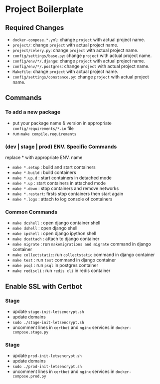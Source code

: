 # Project Boilerplate

## Required Changes
* `docker-compose.*.yml`: change `project` with actual project name.
* `project/`: change `project` with actual project name.
* `project/celery.py`: change `project` with actual project name.
* `config/settings/base.py`: change `project` with actual project name.
* `config/env/*/.django`: change `project` with actual project name.
* `config/env/*/.postgres`: change `project` with actual project name.
* `Makefile`: change `project` with actual project name.
* `config/settings/constance.py`: change `project` with actual project name.

## Commands
### To add a new package
* put your package name & version in appropriate `config/requirements/*.in` file
* run `make compile.requirements`

### (dev | stage | prod) ENV. Specific Commands
replace * with appropriate ENV. name
* `make *.setup`  : build and start containers
* `make *.build`  : build containers
* `make *.up.d`   : start containers in detached mode
* `make *.up`     : start containers in attached mode
* `make *.down`   : stop containers and remove networks
* `make *.restart`: firsts stop containers then start again
* `make *.logs`   : attach to log console of containers

### Common Commands
* `make dcshell`      : open django container shell
* `make dshell`       : open django shell
* `make ipshell`      : open django ipython shell
* `make dcattach`     : attach to django container
* `make migrate`      : run `makemigrations and migrate` command in django container
* `make collectstatic`: run `collectstatic` command in django container
* `make test`         : run `test` command in django container
* `make psql`         : run `psql` in postgres container
* `make rediscli`     : run `redis cli` in redis container

## Enable SSL with Certbot
### Stage
* update `stage-init-letsencrypt.sh`
* update domains
* `sudo ./stage-init-letsencrypt.sh`
* uncomment lines in `certbot` and `nginx` services in `docker-compose.stage.py` 

### Stage
* update `prod-init-letsencrypt.sh`
* update domains
* `sudo ./prod-init-letsencrypt.sh`
* uncomment lines in `certbot` and `nginx` services in `docker-compose.prod.py`
